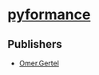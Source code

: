# [pyformance](https://pypi.org/project/pyformance)



## Publishers
- [Omer.Gertel](https://pypi.org/user/Omer.Gertel)

